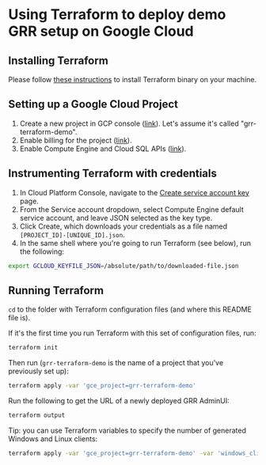 # Using Terraform to deploy demo GRR setup on Google Cloud

## Installing Terraform

Please follow [these
instructions](https://www.terraform.io/intro/getting-started/install.html) to
install Terraform binary on your machine.

## Setting up a Google Cloud Project

1.  Create a new project in GCP console
    ([link](https://console.cloud.google.com/project)). Let's assume it's called
    "grr-terraform-demo".
1.  Enable billing for the project
    ([link](https://support.google.com/cloud/answer/6293499#enable-billing)).
1.  Enable Compute Engine and Cloud SQL APIs
    ([link](https://console.cloud.google.com/flows/enableapi?apiid=compute_component,sqladmin)).

## Instrumenting Terraform with credentials

1.  In Cloud Platform Console, navigate to the [Create service account
    key](https://console.cloud.google.com/apis/credentials/serviceaccountkey)
    page.
1.  From the Service account dropdown, select Compute Engine default service
    account, and leave JSON selected as the key type.
1.  Click Create, which downloads your credentials as a file named
    `[PROJECT_ID]-[UNIQUE_ID].json`.
1.  In the same shell where you're going to run Terraform (see below), run the
    following:

```bash
export GCLOUD_KEYFILE_JSON=/absolute/path/to/downloaded-file.json
```

## Running Terraform

`cd` to the folder with Terraform configuration files (and where this README
file is).

If it's the first time you run Terraform with this set of configuration files,
run:

```bash
terraform init
```

Then run (`grr-terraform-demo` is the name of a project that you've previously
set up):

```bash
terraform apply -var 'gce_project=grr-terraform-demo'
```

Run the following to get the URL of a newly deployed GRR AdminUI:

```bash
terraform output
```

Tip: you can use Terraform variables to specify the number of generated
Windows and Linux clients:

```bash
terraform apply -var 'gce_project=grr-terraform-demo' -var 'windows_client_count=4' -var 'linux_client_count=3'
```
